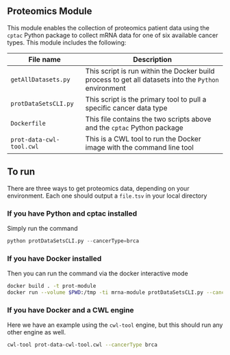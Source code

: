 ## Proteomics Module
This module enables the collection of proteomics patient data using the `cptac` Python package to collect mRNA data for one of six available cancer types. This module includes the following:

| File name| Description|
| --- | ---|
|`getAllDatasets.py`| This script is run within the Docker build process to get all datasets into the `Python` environment|
| `protDataSetsCLI.py`| This script is the primary tool to pull a specific cancer data type |
| `Dockerfile` | This file contains the two scripts above and the `cptac` Python package|
|`prot-data-cwl-tool.cwl`| This is a CWL tool to run the Docker image with the command line tool|


## To run
There are three ways to get proteomics data, depending on your environment. Each one should output a `file.tsv` in your local directory

### If you have Python and cptac installed
Simply run the command
``` python
python protDataSetsCLI.py --cancerType=brca

```

### If you have Docker installed
Then you can run the command via the docker interactive mode

``` bash
docker build . -t prot-module
docker run --volume $PWD:/tmp -ti mrna-module protDataSetsCLI.py --cancerType=brca
```

### If you have Docker and a CWL engine
Here we have an example using the `cwl-tool` engine, but this should run any other engine as well.

``` bash
cwl-tool prot-data-cwl-tool.cwl --cancerType brca
```
